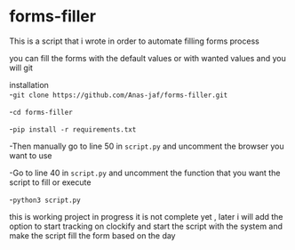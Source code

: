 # forms-filler

This is a script that i wrote in order to automate filling forms process 

you can fill the forms with the default values or with wanted values and you will git 
 
installation  
-`git clone https://github.com/Anas-jaf/forms-filler.git`

-`cd forms-filler`

-`pip install -r requirements.txt`

-Then manually go to line 50 in `script.py`  and uncomment the browser you want to use 

-Go to line 40 in `script.py` and uncomment the function that you want the script to fill or execute

-`python3 script.py`

this is  working project in progress it is not complete yet , later i will add the option to start tracking on clockify and start the script with the system and make the script fill the form based on the day 

